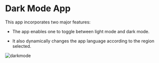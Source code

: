# Dark Mode App
This app incorporates two major features:
- The app enables one to toggle between light mode and dark mode.
+ It also dynamically changes the app language according to the region selected.

![darkmode](https://user-images.githubusercontent.com/72663882/169153591-a21fe192-29a3-4f4e-9237-c602ee555f42.gif)
